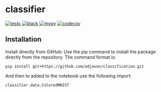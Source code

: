 # classifier

[![tests](https://github.com/adjavon/classifier/actions/workflows/tests.yaml/badge.svg)](https://github.com/adjavon/classifier/actions/workflows/tests.yaml)
[![black](https://github.com/adjavon/classifier/actions/workflows/black.yaml/badge.svg)](https://github.com/adjavon/classifier/actions/workflows/black.yaml)
[![mypy](https://github.com/adjavon/classifier/actions/workflows/mypy.yaml/badge.svg)](https://github.com/adjavon/classifier/actions/workflows/mypy.yaml)
[![codecov](https://codecov.io/gh/adjavon/classifier/branch/main/graph/badge.svg)](https://codecov.io/gh/adjavon/classifier)

## Installation 
Install directly from GitHub: Use the pip command to install the package directly from the repository. The command format is:

```
pip install git+https://github.com/adjavon/classification.git
```
And then to added to the notebook use the following import:

```
classifier.data.ColoredMNIST
```
